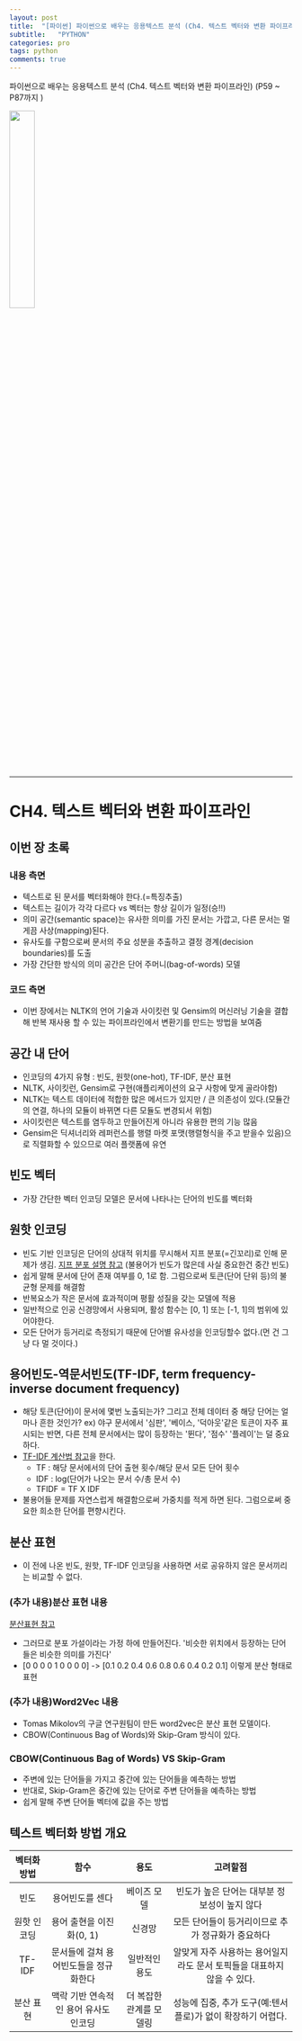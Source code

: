 ```yaml
---
layout: post
title:  "[파이썬] 파이썬으로 배우는 응용텍스트 분석 (Ch4. 텍스트 벡터와 변환 파이프라인)"
subtitle:   "PYTHON"
categories: pro
tags: python
comments: true
---
```



파이썬으로 배우는 응용텍스트 분석 (Ch4. 텍스트 벡터와 변환 파이프라인) (P59 ~ P87까지 ) 

<img src="http://image.yes24.com/momo/TopCate2739/MidCate008/273872383.jpg" width="30%">  

---

# CH4. 텍스트 벡터와 변환 파이프라인

## 이번 장 초록
   
### 내용 측면
- 텍스트로 된 문서를 벡터화해야 한다.(=특징추출)
- 텍스트는 길이가 각각 다르다 vs 벡터는 항상 길이가 일정(승!!)
- 의미 공간(semantic space)는 유사한 의미를 가진 문서는 가깝고, 다른 문서는 멀게끔 사상(mapping)된다.
- 유사도를 구함으로써 문서의 주요 성분을 추출하고 결정 경계(decision boundaries)를 도출
- 가장 간단한 방식의 의미 공간은 단어 주머니(bag-of-words) 모델
   
### 코드 측면
- 이번 장에서는 NLTK의 언어 기술과 사이킷런 및 Gensim의 머신러닝 기술을 결합해 반복 재사용 할 수 있는 파이프라인에서 변환기를 만드는 방법을 보여줌
   

## 공간 내 단어
- 인코딩의 4가지 유형 : 빈도, 원핫(one-hot), TF-IDF, 분산 표현
- NLTK, 사이킷런, Gensim로 구현(애플리케이션의 요구 사항에 맞게 골라야함)
- NLTK는 텍스트 데이터에 적합한 많은 메서드가 있지만 / 큰 의존성이 있다.(모듈간의 연결, 하나의 모듈이 바뀌면 다른 모듈도 변경되서 위험)
- 사이킷런은 텍스트를 염두하고 만들어진게 아니라 유용한 편의 기능 많음
- Gensim은 딕셔너리와 레퍼런스를 행렬 마켓 포맷(행렬형식을 주고 받을수 있음)으로 직렬화할 수 있으므로 여러 플랫폼에 유연


## 빈도 벡터
- 가장 간단한 벡터 인코딩 모델은 문서에 나타나는 단어의 빈도를 벡터화

## 원핫 인코딩
- 빈도 기반 인코딩은 단어의 상대적 위치를 무시해서 지프 분포(=긴꼬리)로 인해 문제가 생김. [지프 분포 설명 참고](https://statkclee.github.io/text/nlp-zipf-law.html)
(불용어가 빈도가 많은데 사실 중요한건 중간 빈도)
- 쉽게 말해 문서에 단어 존재 여부를 0, 1로 함. 그럼으로써 토큰(단어 단위 등)의 불균형 문제를 해결함
- 반복요소가 작은 문서에 효과적이며 평활 성질을 갖는 모델에 적용
- 일반적으로 인공 신경망에서 사용되며, 활성 함수는 [0, 1] 또는 [-1, 1]의 범위에 있어야한다.
- 모든 단어가 등거리로 측정되기 때문에 단어별 유사성을 인코딩할수 없다.(먼 건 그냥 다 멀 것이다.)

## 용어빈도-역문서빈도(TF-IDF, term frequency-inverse document frequency)
- 해당 토큰(단어)이 문서에 몇번 노출되는가? 그리고 전체 데이터 중 해당 단어는 얼마나 흔한 것인가?
ex) 야구 문서에서 '심판', '베이스, '덕아웃'같은 토큰이 자주 표시되는 반면, 다른 전체 문서에서는 많이 등장하는 '뛴다', '점수' '플레이'는 덜 중요하다.
- [TF-IDF 계산법 참고](https://sangmi820.tistory.com/entry/CHAPTER-3-%EA%B7%80%EB%82%A9-%ED%95%99%EC%8A%B5-tfidf-%EB%B0%A9%EB%B2%95)을 한다.
    - TF : 해당 문서에서의 단어 출현 횟수/해당 문서 모든 단어 횟수
    - IDF : log(단어가 나오는 문서 수/총 문서 수)
    - TFIDF = TF X IDF
- 불용어들 문제를 자연스럽게 해결함으로써 가중치를 적게 하면 된다. 그럼으로써 중요한 희소한 단어를 편향시킨다.

## 분산 표현
- 이 전에 나온 빈도, 원핫, TF-IDF 인코딩을 사용하면 서로 공유하지 않은 문서끼리는 비교할 수 없다.

### (추가 내용)분산 표현 내용 
 [분산표현 참고](https://wikidocs.net/22660)
- 그러므로 분포 가설이라는 가정 하에 만들어진다. '비슷한 위치에서 등장하는 단어들은 비슷한 의미를 가진다'
- [0 0 0 0 1 0 0 0 0] -> [0.1 0.2 0.4 0.6 0.8 0.6 0.4 0.2 0.1] 이렇게 분산 형태로 표현

### (추가 내용)Word2Vec 내용
- Tomas Mikolov의 구글 연구원팀이 만든 word2vec은 분산 표현 모델이다.
- CBOW(Continuous Bag of Words)와 Skip-Gram 방식이 있다.

### CBOW(Continuous Bag of Words) VS Skip-Gram
- 주변에 있는 단어들을 가지고 중간에 있는 단어들을 예측하는 방법
- 반대로, Skip-Gram은 중간에 있는 단어로 주변 단어들을 예측하는 방법
- 쉽게 말해 주변 단어들 벡터에 값을 주는 방법


## 텍스트 벡터화 방법 개요
| 벡터화 방법 |                  함수                 |           용도          |                                고려할점                                |
|:-----------:|:-------------------------------------:|:-----------------------:|:----------------------------------------------------------------------:|
|     빈도    |            용어빈도를 센다            |       베이즈 모델       |              빈도가 높은 단어는 대부분 정보성이 높지 않다              |
| 원핫 인코딩 |        용어 출현을 이진화(0, 1)       |          신경망         |            모든 단어들이 등거리이므로 추가 정규화가 중요하다           |
|    TF-IDF   | 문서들에 걸쳐 용어빈도들을 정규화한다 |      일반적인 용도      | 알맞게 자주 사용하는 용어일지라도 문서 토픽들을 대표하지 않을 수 있다. |
| 분산 표현   | 맥락 기반 연속적인 용어 유사도 인코딩 | 더 복잡한 관계를 모델링 |       성능에 집중, 추가 도구(예:텐서플로)가 없이 확장하기 어렵다.      |

